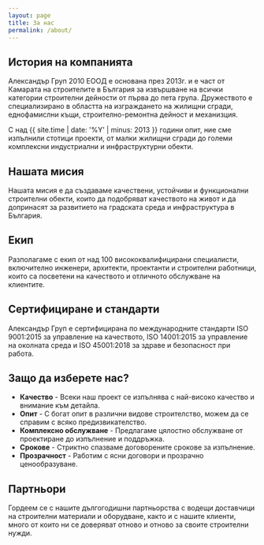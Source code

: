 ```yaml
---
layout: page
title: За нас
permalink: /about/
---
```


## История на компанията

Александър Груп 2010 ЕООД е основана през 2013г. и е част от Камарата на строителите в България за извършване на всички категории строителни дейности от първа до пета група. Дружеството е специализирано в областта на изграждането на жилищни сгради, еднофамислни къщи, строително-ремонтна дейност и механизция.

С над {{ site.time | date: '%Y' | minus: 2013 }} години опит, ние сме изпълнили стотици проекти, от малки жилищни сгради до големи комплексни индустриални и инфраструктурни обекти.

## Нашата мисия

Нашата мисия е да създаваме качествени, устойчиви и функционални строителни обекти, които да подобряват качеството на живот и да допринасят за развитието на градската среда и инфраструктура в България.

## Екип

Разполагаме с екип от над 100 висококвалифицирани специалисти, включително инженери, архитекти, проектанти и строителни работници, които са посветени на качеството и отличното обслужване на клиентите.

## Сертифициране и стандарти

Александър Груп е сертифицирана по международните стандарти ISO 9001:2015 за управление на качеството, ISO 14001:2015 за управление на околната среда и ISO 45001:2018 за здраве и безопасност при работа.

## Защо да изберете нас?

- **Качество** - Всеки наш проект се изпълнява с най-високо качество и внимание към детайла.
- **Опит** - С богат опит в различни видове строителство, можем да се справим с всяко предизвикателство.
- **Комплексно обслужване** - Предлагаме цялостно обслужване от проектиране до изпълнение и поддръжка.
- **Срокове** - Стриктно спазваме договорените срокове за изпълнение.
- **Прозрачност** - Работим с ясни договори и прозрачно ценообразуване.

## Партньори

Гордеем се с нашите дългогодишни партньорства с водещи доставчици на строителни материали и оборудване, както и с нашите клиенти, много от които ни се доверяват отново и отново за своите строителни нужди.